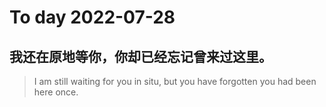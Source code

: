 
# To day 2022-07-28


## 我还在原地等你，你却已经忘记曾来过这里。
> I am still waiting for you in situ, but you have forgotten you had been here once.

    